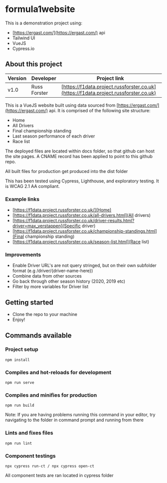 # formula1website
This is a demonstration project using: 

- [https://ergast.com/](https://ergast.com/) api
- Tailwind UI
- VueJS
- Cypress.io

## About this project
| Version | Developer | Project link 
|--|--|--|
| v1.0 | Russ Forster | [https://f1data.project.russforster.co.uk](https://f1data.project.russforster.co.uk)
This is a VueJS website built using data sourced from [https://ergast.com/](https://ergast.com/) api. It is comprised of the following site structure:

- Home
- All Drivers
- Final championship standing
- Last season performance of each driver
- Race list

The deployed files are located within docs folder, so that github can host the site pages. A CNAME record has been applied to point to this github repo.

All built files for production get produced into the dist folder

This has been tested using Cypress, Lighthouse, and exploratory testing. It is WCAG 2.1 AA compliant.

### Example links

- [https://f1data.project.russforster.co.uk/](Home)
- [https://f1data.project.russforster.co.uk/all-drivers.html](All drivers)
- [https://f1data.project.russforster.co.uk/driver-results.html?driver=max_verstappen](Specific driver)
- [https://f1data.project.russforster.co.uk/championship-standings.html](Final championship standing)
- [https://f1data.project.russforster.co.uk/season-list.html](Race list)

### Improvements

- Enable Driver URL's are not query stringed, but on their own subfolder format (e.g /driver/{driver-name-here})
- Combine data from other sources
- Go back through other season history (2020, 2019 etc)
- Filter by more variables for Driver list

## Getting started

- Clone the repo to your machine
- Enjoy!

## Commands available

### Project setup
```
npm install
```

### Compiles and hot-reloads for development
```
npm run serve
```

### Compiles and minifies for production
```
npm run build
```
Note: If you are having problems running this command in your editor, try navigating to the folder in command prompt and running from there

### Lints and fixes files
```
npm run lint
```

### Component testings
```
npx cypress run-ct / npx cypress open-ct
```
All component tests are ran located in cypress folder
